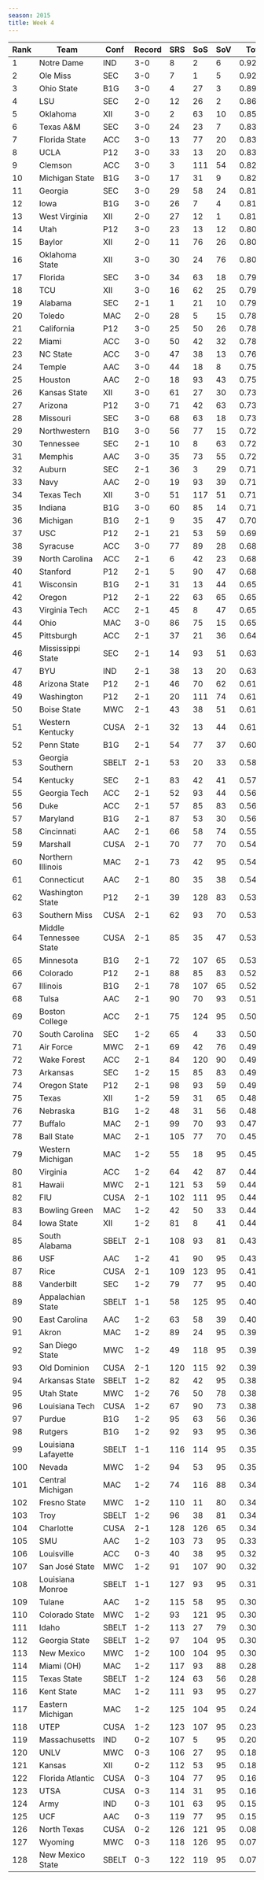 ```yaml
---
season: 2015
title: Week 4
---
```

<table class="display"><thead><tr><th>Rank</th><th>Team</th><th>Conf</th><th>Record</th><th>SRS</th><th>SoS</th><th>SoV</th><th>Total</th></tr></thead><tbody>
<tr><td>1</td><td>Notre Dame</td><td>IND</td><td>3-0</td><td>8</td><td>2</td><td>6</td><td>0.92376</td></tr>
<tr><td>2</td><td>Ole Miss</td><td>SEC</td><td>3-0</td><td>7</td><td>1</td><td>5</td><td>0.92092</td></tr>
<tr><td>3</td><td>Ohio State</td><td>B1G</td><td>3-0</td><td>4</td><td>27</td><td>3</td><td>0.89470</td></tr>
<tr><td>4</td><td>LSU</td><td>SEC</td><td>2-0</td><td>12</td><td>26</td><td>2</td><td>0.86784</td></tr>
<tr><td>5</td><td>Oklahoma</td><td>XII</td><td>3-0</td><td>2</td><td>63</td><td>10</td><td>0.85499</td></tr>
<tr><td>6</td><td>Texas A&M</td><td>SEC</td><td>3-0</td><td>24</td><td>23</td><td>7</td><td>0.83919</td></tr>
<tr><td>7</td><td>Florida State</td><td>ACC</td><td>3-0</td><td>13</td><td>77</td><td>20</td><td>0.83572</td></tr>
<tr><td>8</td><td>UCLA</td><td>P12</td><td>3-0</td><td>33</td><td>13</td><td>20</td><td>0.83388</td></tr>
<tr><td>9</td><td>Clemson</td><td>ACC</td><td>3-0</td><td>3</td><td>111</td><td>54</td><td>0.82933</td></tr>
<tr><td>10</td><td>Michigan State</td><td>B1G</td><td>3-0</td><td>17</td><td>31</td><td>9</td><td>0.82136</td></tr>
<tr><td>11</td><td>Georgia</td><td>SEC</td><td>3-0</td><td>29</td><td>58</td><td>24</td><td>0.81756</td></tr>
<tr><td>12</td><td>Iowa</td><td>B1G</td><td>3-0</td><td>26</td><td>7</td><td>4</td><td>0.81241</td></tr>
<tr><td>13</td><td>West Virginia</td><td>XII</td><td>2-0</td><td>27</td><td>12</td><td>1</td><td>0.81090</td></tr>
<tr><td>14</td><td>Utah</td><td>P12</td><td>3-0</td><td>23</td><td>13</td><td>12</td><td>0.80735</td></tr>
<tr><td>15</td><td>Baylor</td><td>XII</td><td>2-0</td><td>11</td><td>76</td><td>26</td><td>0.80575</td></tr>
<tr><td>16</td><td>Oklahoma State</td><td>XII</td><td>3-0</td><td>30</td><td>24</td><td>76</td><td>0.80207</td></tr>
<tr><td>17</td><td>Florida</td><td>SEC</td><td>3-0</td><td>34</td><td>63</td><td>18</td><td>0.79820</td></tr>
<tr><td>18</td><td>TCU</td><td>XII</td><td>3-0</td><td>16</td><td>62</td><td>25</td><td>0.79681</td></tr>
<tr><td>19</td><td>Alabama</td><td>SEC</td><td>2-1</td><td>1</td><td>21</td><td>10</td><td>0.79072</td></tr>
<tr><td>20</td><td>Toledo</td><td>MAC</td><td>2-0</td><td>28</td><td>5</td><td>15</td><td>0.78748</td></tr>
<tr><td>21</td><td>California</td><td>P12</td><td>3-0</td><td>25</td><td>50</td><td>26</td><td>0.78633</td></tr>
<tr><td>22</td><td>Miami</td><td>ACC</td><td>3-0</td><td>50</td><td>42</td><td>32</td><td>0.78630</td></tr>
<tr><td>23</td><td>NC State</td><td>ACC</td><td>3-0</td><td>47</td><td>38</td><td>13</td><td>0.76592</td></tr>
<tr><td>24</td><td>Temple</td><td>AAC</td><td>3-0</td><td>44</td><td>18</td><td>8</td><td>0.75933</td></tr>
<tr><td>25</td><td>Houston</td><td>AAC</td><td>2-0</td><td>18</td><td>93</td><td>43</td><td>0.75131</td></tr>
<tr><td>26</td><td>Kansas State</td><td>XII</td><td>3-0</td><td>61</td><td>27</td><td>30</td><td>0.73739</td></tr>
<tr><td>27</td><td>Arizona</td><td>P12</td><td>3-0</td><td>71</td><td>42</td><td>63</td><td>0.73420</td></tr>
<tr><td>28</td><td>Missouri</td><td>SEC</td><td>3-0</td><td>68</td><td>63</td><td>18</td><td>0.73130</td></tr>
<tr><td>29</td><td>Northwestern</td><td>B1G</td><td>3-0</td><td>56</td><td>77</td><td>15</td><td>0.72940</td></tr>
<tr><td>30</td><td>Tennessee</td><td>SEC</td><td>2-1</td><td>10</td><td>8</td><td>63</td><td>0.72807</td></tr>
<tr><td>31</td><td>Memphis</td><td>AAC</td><td>3-0</td><td>35</td><td>73</td><td>55</td><td>0.72581</td></tr>
<tr><td>32</td><td>Auburn</td><td>SEC</td><td>2-1</td><td>36</td><td>3</td><td>29</td><td>0.71863</td></tr>
<tr><td>33</td><td>Navy</td><td>AAC</td><td>2-0</td><td>19</td><td>93</td><td>39</td><td>0.71566</td></tr>
<tr><td>34</td><td>Texas Tech</td><td>XII</td><td>3-0</td><td>51</td><td>117</td><td>51</td><td>0.71454</td></tr>
<tr><td>35</td><td>Indiana</td><td>B1G</td><td>3-0</td><td>60</td><td>85</td><td>14</td><td>0.71206</td></tr>
<tr><td>36</td><td>Michigan</td><td>B1G</td><td>2-1</td><td>9</td><td>35</td><td>47</td><td>0.70759</td></tr>
<tr><td>37</td><td>USC</td><td>P12</td><td>2-1</td><td>21</td><td>53</td><td>59</td><td>0.69487</td></tr>
<tr><td>38</td><td>Syracuse</td><td>ACC</td><td>3-0</td><td>77</td><td>89</td><td>28</td><td>0.68759</td></tr>
<tr><td>39</td><td>North Carolina</td><td>ACC</td><td>2-1</td><td>6</td><td>42</td><td>23</td><td>0.68396</td></tr>
<tr><td>40</td><td>Stanford</td><td>P12</td><td>2-1</td><td>5</td><td>90</td><td>47</td><td>0.68025</td></tr>
<tr><td>41</td><td>Wisconsin</td><td>B1G</td><td>2-1</td><td>31</td><td>13</td><td>44</td><td>0.65881</td></tr>
<tr><td>42</td><td>Oregon</td><td>P12</td><td>2-1</td><td>22</td><td>63</td><td>65</td><td>0.65721</td></tr>
<tr><td>43</td><td>Virginia Tech</td><td>ACC</td><td>2-1</td><td>45</td><td>8</td><td>47</td><td>0.65486</td></tr>
<tr><td>44</td><td>Ohio</td><td>MAC</td><td>3-0</td><td>86</td><td>75</td><td>15</td><td>0.65335</td></tr>
<tr><td>45</td><td>Pittsburgh</td><td>ACC</td><td>2-1</td><td>37</td><td>21</td><td>36</td><td>0.64508</td></tr>
<tr><td>46</td><td>Mississippi State</td><td>SEC</td><td>2-1</td><td>14</td><td>93</td><td>51</td><td>0.63638</td></tr>
<tr><td>47</td><td>BYU</td><td>IND</td><td>2-1</td><td>38</td><td>13</td><td>20</td><td>0.63337</td></tr>
<tr><td>48</td><td>Arizona State</td><td>P12</td><td>2-1</td><td>46</td><td>70</td><td>62</td><td>0.61662</td></tr>
<tr><td>49</td><td>Washington</td><td>P12</td><td>2-1</td><td>20</td><td>111</td><td>74</td><td>0.61589</td></tr>
<tr><td>50</td><td>Boise State</td><td>MWC</td><td>2-1</td><td>43</td><td>38</td><td>51</td><td>0.61407</td></tr>
<tr><td>51</td><td>Western Kentucky</td><td>CUSA</td><td>2-1</td><td>32</td><td>13</td><td>44</td><td>0.61202</td></tr>
<tr><td>52</td><td>Penn State</td><td>B1G</td><td>2-1</td><td>54</td><td>77</td><td>37</td><td>0.60671</td></tr>
<tr><td>53</td><td>Georgia Southern</td><td>SBELT</td><td>2-1</td><td>53</td><td>20</td><td>33</td><td>0.58848</td></tr>
<tr><td>54</td><td>Kentucky</td><td>SEC</td><td>2-1</td><td>83</td><td>42</td><td>41</td><td>0.57227</td></tr>
<tr><td>55</td><td>Georgia Tech</td><td>ACC</td><td>2-1</td><td>52</td><td>93</td><td>44</td><td>0.56938</td></tr>
<tr><td>56</td><td>Duke</td><td>ACC</td><td>2-1</td><td>57</td><td>85</td><td>83</td><td>0.56606</td></tr>
<tr><td>57</td><td>Maryland</td><td>B1G</td><td>2-1</td><td>87</td><td>53</td><td>30</td><td>0.56097</td></tr>
<tr><td>58</td><td>Cincinnati</td><td>AAC</td><td>2-1</td><td>66</td><td>58</td><td>74</td><td>0.55997</td></tr>
<tr><td>59</td><td>Marshall</td><td>CUSA</td><td>2-1</td><td>70</td><td>77</td><td>70</td><td>0.54797</td></tr>
<tr><td>60</td><td>Northern Illinois</td><td>MAC</td><td>2-1</td><td>73</td><td>42</td><td>95</td><td>0.54642</td></tr>
<tr><td>61</td><td>Connecticut</td><td>AAC</td><td>2-1</td><td>80</td><td>35</td><td>38</td><td>0.54245</td></tr>
<tr><td>62</td><td>Washington State</td><td>P12</td><td>2-1</td><td>39</td><td>128</td><td>83</td><td>0.53933</td></tr>
<tr><td>63</td><td>Southern Miss</td><td>CUSA</td><td>2-1</td><td>62</td><td>93</td><td>70</td><td>0.53793</td></tr>
<tr><td>64</td><td>Middle Tennessee State</td><td>CUSA</td><td>2-1</td><td>85</td><td>35</td><td>47</td><td>0.53719</td></tr>
<tr><td>65</td><td>Minnesota</td><td>B1G</td><td>2-1</td><td>72</td><td>107</td><td>65</td><td>0.53052</td></tr>
<tr><td>66</td><td>Colorado</td><td>P12</td><td>2-1</td><td>88</td><td>85</td><td>83</td><td>0.52948</td></tr>
<tr><td>67</td><td>Illinois</td><td>B1G</td><td>2-1</td><td>78</td><td>107</td><td>65</td><td>0.52334</td></tr>
<tr><td>68</td><td>Tulsa</td><td>AAC</td><td>2-1</td><td>90</td><td>70</td><td>93</td><td>0.51566</td></tr>
<tr><td>69</td><td>Boston College</td><td>ACC</td><td>2-1</td><td>75</td><td>124</td><td>95</td><td>0.50592</td></tr>
<tr><td>70</td><td>South Carolina</td><td>SEC</td><td>1-2</td><td>65</td><td>4</td><td>33</td><td>0.50139</td></tr>
<tr><td>71</td><td>Air Force</td><td>MWC</td><td>2-1</td><td>69</td><td>42</td><td>76</td><td>0.49628</td></tr>
<tr><td>72</td><td>Wake Forest</td><td>ACC</td><td>2-1</td><td>84</td><td>120</td><td>90</td><td>0.49524</td></tr>
<tr><td>73</td><td>Arkansas</td><td>SEC</td><td>1-2</td><td>15</td><td>85</td><td>83</td><td>0.49471</td></tr>
<tr><td>74</td><td>Oregon State</td><td>P12</td><td>2-1</td><td>98</td><td>93</td><td>59</td><td>0.49454</td></tr>
<tr><td>75</td><td>Texas</td><td>XII</td><td>1-2</td><td>59</td><td>31</td><td>65</td><td>0.48383</td></tr>
<tr><td>76</td><td>Nebraska</td><td>B1G</td><td>1-2</td><td>48</td><td>31</td><td>56</td><td>0.48364</td></tr>
<tr><td>77</td><td>Buffalo</td><td>MAC</td><td>2-1</td><td>99</td><td>70</td><td>93</td><td>0.47706</td></tr>
<tr><td>78</td><td>Ball State</td><td>MAC</td><td>2-1</td><td>105</td><td>77</td><td>70</td><td>0.45754</td></tr>
<tr><td>79</td><td>Western Michigan</td><td>MAC</td><td>1-2</td><td>55</td><td>18</td><td>95</td><td>0.45003</td></tr>
<tr><td>80</td><td>Virginia</td><td>ACC</td><td>1-2</td><td>64</td><td>42</td><td>87</td><td>0.44946</td></tr>
<tr><td>81</td><td>Hawaii</td><td>MWC</td><td>2-1</td><td>121</td><td>53</td><td>59</td><td>0.44605</td></tr>
<tr><td>82</td><td>FIU</td><td>CUSA</td><td>2-1</td><td>102</td><td>111</td><td>95</td><td>0.44486</td></tr>
<tr><td>83</td><td>Bowling Green</td><td>MAC</td><td>1-2</td><td>42</td><td>50</td><td>33</td><td>0.44100</td></tr>
<tr><td>84</td><td>Iowa State</td><td>XII</td><td>1-2</td><td>81</td><td>8</td><td>41</td><td>0.44039</td></tr>
<tr><td>85</td><td>South Alabama</td><td>SBELT</td><td>2-1</td><td>108</td><td>93</td><td>81</td><td>0.43513</td></tr>
<tr><td>86</td><td>USF</td><td>AAC</td><td>1-2</td><td>41</td><td>90</td><td>95</td><td>0.43426</td></tr>
<tr><td>87</td><td>Rice</td><td>CUSA</td><td>2-1</td><td>109</td><td>123</td><td>95</td><td>0.41259</td></tr>
<tr><td>88</td><td>Vanderbilt</td><td>SEC</td><td>1-2</td><td>79</td><td>77</td><td>95</td><td>0.40646</td></tr>
<tr><td>89</td><td>Appalachian State</td><td>SBELT</td><td>1-1</td><td>58</td><td>125</td><td>95</td><td>0.40471</td></tr>
<tr><td>90</td><td>East Carolina</td><td>AAC</td><td>1-2</td><td>63</td><td>58</td><td>39</td><td>0.40048</td></tr>
<tr><td>91</td><td>Akron</td><td>MAC</td><td>1-2</td><td>89</td><td>24</td><td>95</td><td>0.39454</td></tr>
<tr><td>92</td><td>San Diego State</td><td>MWC</td><td>1-2</td><td>49</td><td>118</td><td>95</td><td>0.39401</td></tr>
<tr><td>93</td><td>Old Dominion</td><td>CUSA</td><td>2-1</td><td>120</td><td>115</td><td>92</td><td>0.39276</td></tr>
<tr><td>94</td><td>Arkansas State</td><td>SBELT</td><td>1-2</td><td>82</td><td>42</td><td>95</td><td>0.38758</td></tr>
<tr><td>95</td><td>Utah State</td><td>MWC</td><td>1-2</td><td>76</td><td>50</td><td>78</td><td>0.38494</td></tr>
<tr><td>96</td><td>Louisiana Tech</td><td>CUSA</td><td>1-2</td><td>67</td><td>90</td><td>73</td><td>0.38291</td></tr>
<tr><td>97</td><td>Purdue</td><td>B1G</td><td>1-2</td><td>95</td><td>63</td><td>56</td><td>0.36906</td></tr>
<tr><td>98</td><td>Rutgers</td><td>B1G</td><td>1-2</td><td>92</td><td>93</td><td>95</td><td>0.36662</td></tr>
<tr><td>99</td><td>Louisiana Lafayette</td><td>SBELT</td><td>1-1</td><td>116</td><td>114</td><td>95</td><td>0.35125</td></tr>
<tr><td>100</td><td>Nevada</td><td>MWC</td><td>1-2</td><td>94</td><td>53</td><td>95</td><td>0.35087</td></tr>
<tr><td>101</td><td>Central Michigan</td><td>MAC</td><td>1-2</td><td>74</td><td>116</td><td>88</td><td>0.34902</td></tr>
<tr><td>102</td><td>Fresno State</td><td>MWC</td><td>1-2</td><td>110</td><td>11</td><td>80</td><td>0.34737</td></tr>
<tr><td>103</td><td>Troy</td><td>SBELT</td><td>1-2</td><td>96</td><td>38</td><td>81</td><td>0.34584</td></tr>
<tr><td>104</td><td>Charlotte</td><td>CUSA</td><td>2-1</td><td>128</td><td>126</td><td>65</td><td>0.34210</td></tr>
<tr><td>105</td><td>SMU</td><td>AAC</td><td>1-2</td><td>103</td><td>73</td><td>95</td><td>0.33519</td></tr>
<tr><td>106</td><td>Louisville</td><td>ACC</td><td>0-3</td><td>40</td><td>38</td><td>95</td><td>0.32861</td></tr>
<tr><td>107</td><td>San José State</td><td>MWC</td><td>1-2</td><td>91</td><td>107</td><td>90</td><td>0.32669</td></tr>
<tr><td>108</td><td>Louisiana Monroe</td><td>SBELT</td><td>1-1</td><td>127</td><td>93</td><td>95</td><td>0.31457</td></tr>
<tr><td>109</td><td>Tulane</td><td>AAC</td><td>1-2</td><td>115</td><td>58</td><td>95</td><td>0.30908</td></tr>
<tr><td>110</td><td>Colorado State</td><td>MWC</td><td>1-2</td><td>93</td><td>121</td><td>95</td><td>0.30423</td></tr>
<tr><td>111</td><td>Idaho</td><td>SBELT</td><td>1-2</td><td>113</td><td>27</td><td>79</td><td>0.30381</td></tr>
<tr><td>112</td><td>Georgia State</td><td>SBELT</td><td>1-2</td><td>97</td><td>104</td><td>95</td><td>0.30357</td></tr>
<tr><td>113</td><td>New Mexico</td><td>MWC</td><td>1-2</td><td>100</td><td>104</td><td>95</td><td>0.30296</td></tr>
<tr><td>114</td><td>Miami (OH)</td><td>MAC</td><td>1-2</td><td>117</td><td>93</td><td>88</td><td>0.28191</td></tr>
<tr><td>115</td><td>Texas State</td><td>SBELT</td><td>1-2</td><td>124</td><td>63</td><td>56</td><td>0.28174</td></tr>
<tr><td>116</td><td>Kent State</td><td>MAC</td><td>1-2</td><td>111</td><td>93</td><td>95</td><td>0.27771</td></tr>
<tr><td>117</td><td>Eastern Michigan</td><td>MAC</td><td>1-2</td><td>125</td><td>104</td><td>95</td><td>0.24829</td></tr>
<tr><td>118</td><td>UTEP</td><td>CUSA</td><td>1-2</td><td>123</td><td>107</td><td>95</td><td>0.23700</td></tr>
<tr><td>119</td><td>Massachusetts</td><td>IND</td><td>0-2</td><td>107</td><td>5</td><td>95</td><td>0.20518</td></tr>
<tr><td>120</td><td>UNLV</td><td>MWC</td><td>0-3</td><td>106</td><td>27</td><td>95</td><td>0.18255</td></tr>
<tr><td>121</td><td>Kansas</td><td>XII</td><td>0-2</td><td>112</td><td>53</td><td>95</td><td>0.18056</td></tr>
<tr><td>122</td><td>Florida Atlantic</td><td>CUSA</td><td>0-3</td><td>104</td><td>77</td><td>95</td><td>0.16706</td></tr>
<tr><td>123</td><td>UTSA</td><td>CUSA</td><td>0-3</td><td>114</td><td>31</td><td>95</td><td>0.16286</td></tr>
<tr><td>124</td><td>Army</td><td>IND</td><td>0-3</td><td>101</td><td>63</td><td>95</td><td>0.15359</td></tr>
<tr><td>125</td><td>UCF</td><td>AAC</td><td>0-3</td><td>119</td><td>77</td><td>95</td><td>0.15324</td></tr>
<tr><td>126</td><td>North Texas</td><td>CUSA</td><td>0-2</td><td>126</td><td>121</td><td>95</td><td>0.08012</td></tr>
<tr><td>127</td><td>Wyoming</td><td>MWC</td><td>0-3</td><td>118</td><td>126</td><td>95</td><td>0.07983</td></tr>
<tr><td>128</td><td>New Mexico State</td><td>SBELT</td><td>0-3</td><td>122</td><td>119</td><td>95</td><td>0.07374</td></tr>
</tbody></table>
